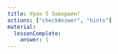 ```yaml
---
title: Урок 5 Завершен!
actions: ["checkAnswer", "hints"]
material:
  lessonComplete:
    answer: 1
---
```

